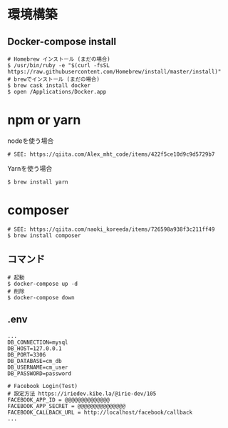 # 環境構築

## Docker-compose install
```
# Homebrew インストール (まだの場合)
$ /usr/bin/ruby -e "$(curl -fsSL https://raw.githubusercontent.com/Homebrew/install/master/install)"
# brewでインストール (まだの場合)
$ brew cask install docker
$ open /Applications/Docker.app
```

# npm or yarn

nodeを使う場合  
```
# SEE: https://qiita.com/Alex_mht_code/items/422f5ce10d9c9d5729b7
```

Yarnを使う場合  
```
$ brew install yarn
```

# composer

```
# SEE: https://qiita.com/naoki_koreeda/items/726598a938f3c211ff49
$ brew install composer
```

## コマンド
```
# 起動
$ docker-compose up -d
# 削除
$ docker-compose down
```

## .env
```
...
DB_CONNECTION=mysql
DB_HOST=127.0.0.1
DB_PORT=3306
DB_DATABASE=cm_db
DB_USERNAME=cm_user
DB_PASSWORD=password

# Facebook Login(Test)
# 設定方法 https://iriedev.kibe.la/@irie-dev/105
FACEBOOK_APP_ID = @@@@@@@@@@@@@@
FACEBOOK_APP_SECRET = @@@@@@@@@@@@@@@
FACEBOOK_CALLBACK_URL = http://localhost/facebook/callback
...
```
